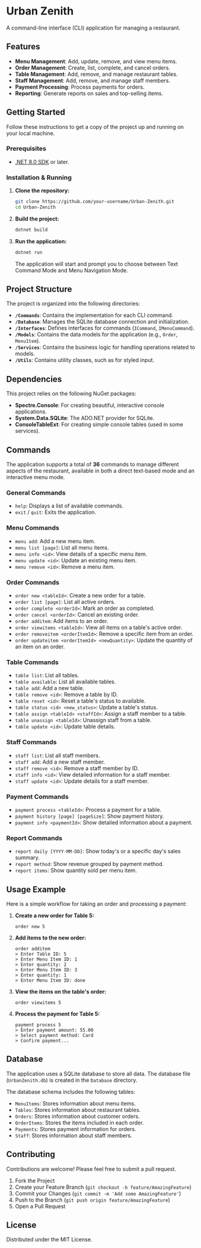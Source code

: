 # Urban Zenith

A command-line interface (CLI) application for managing a restaurant.

## Features

- **Menu Management**: Add, update, remove, and view menu items.
- **Order Management**: Create, list, complete, and cancel orders.
- **Table Management**: Add, remove, and manage restaurant tables.
- **Staff Management**: Add, remove, and manage staff members.
- **Payment Processing**: Process payments for orders.
- **Reporting**: Generate reports on sales and top-selling items.

## Getting Started

Follow these instructions to get a copy of the project up and running on your local machine.

### Prerequisites

- [.NET 8.0 SDK](https://dotnet.microsoft.com/download/dotnet/8.0) or later.

### Installation & Running

1.  **Clone the repository:**
    ```sh
    git clone https://github.com/your-username/Urban-Zenith.git
    cd Urban-Zenith
    ```

2.  **Build the project:**
    ```sh
    dotnet build
    ```

3.  **Run the application:**
    ```sh
    dotnet run
    ```
    The application will start and prompt you to choose between Text Command Mode and Menu Navigation Mode.

## Project Structure

The project is organized into the following directories:

- **`/Commands`**: Contains the implementation for each CLI command.
- **`/Database`**: Manages the SQLite database connection and initialization.
- **`/Interfaces`**: Defines interfaces for commands (`ICommand`, `IMenuCommand`).
- **`/Models`**: Contains the data models for the application (e.g., `Order`, `MenuItem`).
- **`/Services`**: Contains the business logic for handling operations related to models.
- **`/Utils`**: Contains utility classes, such as for styled input.

## Dependencies

This project relies on the following NuGet packages:

- **Spectre.Console**: For creating beautiful, interactive console applications.
- **System.Data.SQLite**: The ADO.NET provider for SQLite.
- **ConsoleTableExt**: For creating simple console tables (used in some services).

## Commands

The application supports a total of **36** commands to manage different aspects of the restaurant, available in both a direct text-based mode and an interactive menu mode.

### General Commands

- `help`: Displays a list of available commands.
- `exit` / `quit`: Exits the application.

### Menu Commands

- `menu add`: Add a new menu item.
- `menu list [page]`: List all menu items.
- `menu info <id>`: View details of a specific menu item.
- `menu update <id>`: Update an existing menu item.
- `menu remove <id>`: Remove a menu item.

### Order Commands

- `order new <tableId>`: Create a new order for a table.
- `order list [page]`: List all active orders.
- `order complete <orderId>`: Mark an order as completed.
- `order cancel <orderId>`: Cancel an existing order.
- `order additem`: Add items to an order.
- `order viewitems <tableId>`: View all items on a table's active order.
- `order removeitem <orderItemId>`: Remove a specific item from an order.
- `order updateitem <orderItemId> <newQuantity>`: Update the quantity of an item on an order.

### Table Commands

- `table list`: List all tables.
- `table available`: List all available tables.
- `table add`: Add a new table.
- `table remove <id>`: Remove a table by ID.
- `table reset <id>`: Reset a table's status to available.
- `table status <id> <new_status>`: Update a table's status.
- `table assign <tableId> <staffId>`: Assign a staff member to a table.
- `table unassign <tableId>`: Unassign staff from a table.
- `table update <id>`: Update table details.

### Staff Commands

- `staff list`: List all staff members.
- `staff add`: Add a new staff member.
- `staff remove <id>`: Remove a staff member by ID.
- `staff info <id>`: View detailed information for a staff member.
- `staff update <id>`: Update details for a staff member.

### Payment Commands

- `payment process <tableId>`: Process a payment for a table.
- `payment history [page] [pageSize]`: Show payment history.
- `payment info <paymentId>`: Show detailed information about a payment.

### Report Commands

- `report daily [YYYY-MM-DD]`: Show today's or a specific day's sales summary.
- `report method`: Show revenue grouped by payment method.
- `report items`: Show quantity sold per menu item.

## Usage Example

Here is a simple workflow for taking an order and processing a payment:

1.  **Create a new order for Table 5:**
    ```
    order new 5
    ```
2.  **Add items to the new order:**
    ```
    order additem
    > Enter Table ID: 5
    > Enter Menu Item ID: 1
    > Enter quantity: 2
    > Enter Menu Item ID: 3
    > Enter quantity: 1
    > Enter Menu Item ID: done
    ```
3.  **View the items on the table's order:**
    ```
    order viewitems 5
    ```
4.  **Process the payment for Table 5:**
    ```
    payment process 5
    > Enter payment amount: 55.00
    > Select payment method: Card
    > Confirm payment...
    ```

## Database

The application uses a SQLite database to store all data. The database file (`UrbanZenith.db`) is created in the `Database` directory.

The database schema includes the following tables:

- `MenuItems`: Stores information about menu items.
- `Tables`: Stores information about restaurant tables.
- `Orders`: Stores information about customer orders.
- `OrderItems`: Stores the items included in each order.
- `Payments`: Stores payment information for orders.
- `Staff`: Stores information about staff members.

## Contributing

Contributions are welcome! Please feel free to submit a pull request.

1.  Fork the Project
2.  Create your Feature Branch (`git checkout -b feature/AmazingFeature`)
3.  Commit your Changes (`git commit -m 'Add some AmazingFeature'`)
4.  Push to the Branch (`git push origin feature/AmazingFeature`)
5.  Open a Pull Request

## License

Distributed under the MIT License.